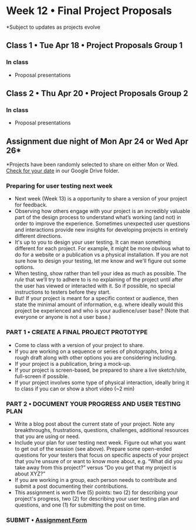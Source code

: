 # Week 12 •  Final Project Proposals

*Subject to updates as projects evolve

## Class 1 • Tue Apr 18 • Project Proposals Group 1

### In class

- Proposal presentations

## Class 2 • Thu Apr 20 • Project Proposals Group 2

### In class

- Proposal presentations

## Assignment due night of Mon Apr 24 or Wed Apr 26*

*Projects have been randomly selected to share on either Mon or Wed. [Check for your date](https://drive.google.com/drive/u/0/folders/1bp6ZJ3krohBmhxB699nj1edjueV8w-EO) in our Google Drive folder.

### Preparing for user testing next week

- Next week (Week 13) is a opportunity to share a version of your project for
  feedback.
- Observing how others engage with your project is an incredibly valuable part
  of the design process to understand what’s working (and not) in order to
  improve the experience. Sometimes unexpected user questions and interactions
  provide new insights for developing projects in entirely different directions.
- It's up to you to design your user testing. It can mean something different
  for each project. For example, it might be more obvious what to do for a
  website or a publication vs a physical installation. If you are not sure how
  to design your testing, let me know and we'll figure out some options.
- When testing, show rather than tell your idea as much as possible. The *rule*
  that we’ll try to adhere to is no explaining of the project until after the
  user has viewed or interacted with it. So if possible, no special instructions
  to testers before they start.
- But! If your project is meant for a specific context or audience, then state
  the minimal amount of information, e.g. where ideally would this project be
  experienced and who is your audience/user base? (Note that everyone or anyone
  is not a user base.)

### PART 1 • CREATE A FINAL PROJECT PROTOTYPE

- Come to class with a version of your project to share.
- If you are working on a sequence or series of photographs, bring a rough draft
  along with other options you are considering including.
- If your project is a publication, bring a mock-up.
- If your project is screen-based, be prepared to share a live sketch/site,
  full-screen if possible.
- If your project involves some type of physical interaction, ideally bring it
  to class if you can or show a short video (~2 min)

### PART 2 • DOCUMENT YOUR PROGRESS AND USER TESTING PLAN

- Write a blog post about the current state of your project. Note any
  breakthroughs, frustrations, questions, challenges, additional resources that
  you are using or need.
- Include your plan for user testing next week. Figure out what you want to get
  out of the session (see above). Prepare some open-ended questions for your
  testers that focus on specific aspects of your project that you’re unsure of
  or want to know more about, e.g. “What did you take away from this project?”
  versus “Do you get that my project is about XYZ?​”
- If you are working in a group, each person needs to contribute and submit a
  post documenting their contributions.
- This assignment is worth five (5) points: two (2) for describing your
  project's progress, two (2) for describing your user testing plan and
  questions, and one (1) for submitting the post on time.

### SUBMIT • [Assignment Form](https://docs.google.com/forms/d/e/1FAIpQLSepYgolSEg_g2lcHBJGfO4rG6dBMOdweXIoQ4dnZtYPjFpK_A/viewform)
